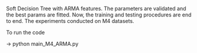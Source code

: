 Soft Decision Tree with ARMA features. The parameters are validated and the best params are fitted. Now, the training and testing procedures are end to end. The experiments conducted on M4 datasets. 

To run the code

-> python main_M4_ARMA.py 
